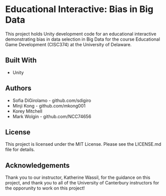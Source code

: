 # Educational Interactive: Bias in Big Data

This project holds Unity development code for an educational interactive demonstrating bias in data selection in Big Data for the course Educational Game Development (CISC374) at the University of Delaware.

## Built With

- Unity

## Authors
- Sofia DiGirolamo - github.com/sdigiro
- Minji Kong - github.com/mkong001
- Korey Mitchell
- Mark Wolgin - github.com/NCC74656

## License

This project is licensed under the MIT License. Please see the LICENSE.md file for details.

## Acknowledgements

Thank you to our instructor, Katherine Wassil, for the guidance on this project, and thank you to all of the University of Canterbury instructors for the opporunity to work on this project!
